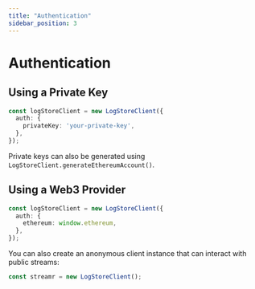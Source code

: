 ```yaml
---
title: "Authentication"
sidebar_position: 3
---
```


# Authentication

## Using a Private Key

```ts
const logStoreClient = new LogStoreClient({
  auth: {
    privateKey: 'your-private-key',
  },
});
```

Private keys can also be generated using `LogStoreClient.generateEthereumAccount()`.

## Using a Web3 Provider

```ts
const logStoreClient = new LogStoreClient({
  auth: {
    ethereum: window.ethereum,
  },
});
```

You can also create an anonymous client instance that can interact with public streams:

```ts
const streamr = new LogStoreClient();
```